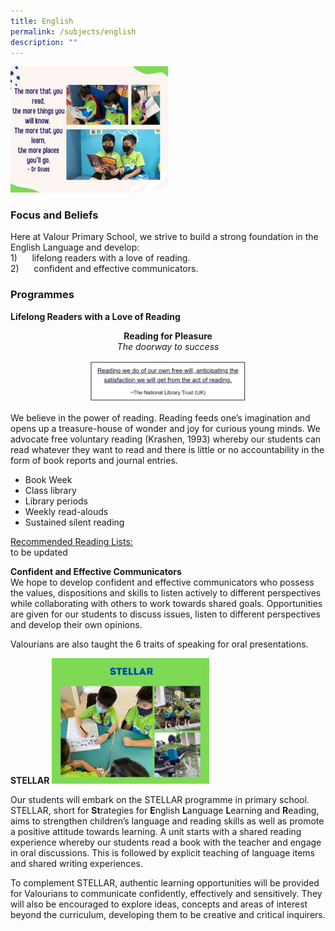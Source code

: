 ```yaml
---
title: English
permalink: /subjects/english
description: ""
---
```

<img src="/images/english.jpg" 
     style="width:50%">
		 
### Focus and Beliefs
Here at Valour Primary School, we strive to build a strong foundation in the English Language and develop: <br>
1)      lifelong readers with a love of reading. <br>
2)      confident and effective communicators.

### Programmes
**Lifelong Readers with a Love of Reading**

<center>
<strong> Reading for Pleasure </strong><br>
<i> The doorway to success </i> <br>

<img src="/images/english1.png" 
     style="width:50%">

</center>

We believe in the power of reading. Reading feeds one’s imagination and opens up a treasure-house of wonder and joy for curious young minds. We advocate free voluntary reading (Krashen, 1993) whereby our students can read whatever they want to read and there is little or no accountability in the form of book reports and journal entries. 
* Book Week
* Class library
* Library periods
* Weekly read-alouds
* Sustained silent reading

<u> Recommended Reading Lists: </u><br> 
to be updated

**Confident and Effective Communicators** <br>
We hope to develop confident and effective communicators who possess the values, dispositions and skills to listen actively to different perspectives while collaborating with others to work towards shared goals. Opportunities are given for our students to discuss issues, listen to different perspectives and develop their own opinions.

Valourians are also taught the 6 traits of speaking for oral presentations.

**STELLAR**
<img src="/images/el%20stellar.jpg" 
     style="width:50%">

Our students will embark on the STELLAR programme in primary school. STELLAR, short for **St**rategies for **E**nglish **L**anguage **L**earning and **R**eading, aims to strengthen children’s language and reading skills as well as promote a positive attitude towards learning. A unit starts with a shared reading experience whereby our students read a book with the teacher and engage in oral discussions. This is followed by explicit teaching of language items and shared writing experiences.

To complement STELLAR, authentic learning opportunities will be provided for Valourians to communicate confidently, effectively and sensitively. They will also be encouraged to explore ideas, concepts and areas of interest beyond the curriculum, developing them to be creative and critical inquirers.